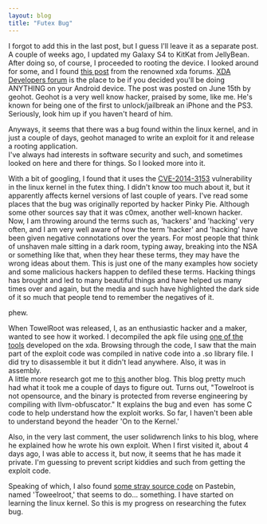 ```yaml
---
layout: blog
title: "Futex Bug"
---
```

I forgot to add this in the last post, but I guess I'll leave it as a separate post.  
A couple of weeks ago, I updated my Galaxy S4 to KitKat from JellyBean. After doing so, of course, I proceeded to rooting the device. I looked around for some, and I found <a title="Towelroot" href="http://forum.xda-developers.com/showthread.php?t=2783157" target="_blank">this post</a> from the renowned xda forums. <a title="XDA-Devs" href="http://forum.xda-developers.com/" target="_blank">XDA Developers forum</a> is the place to be if you decided you'll be doing ANYTHING on your Android device. The post was posted on June 15th by geohot. Geohot is a very well know hacker, praised by some, like me. He's known for being one of the first to unlock/jailbreak an iPhone and the PS3. Seriously, look him up if you haven't heard of him.

Anyways, it seems that there was a bug found within the linux kernel, and in just a couple of days, geohot managed to write an exploit for it and release a rooting application.  
I've always had interests in software security and such, and sometimes looked on here and there for things. So I looked more into it.

With a bit of googling, I found that it uses the <a title="CVE-2014-3153" href="https://cve.mitre.org/cgi-bin/cvename.cgi?name=CVE-2014-3153" target="_blank">CVE-2014-3153</a> vulnerability in the linux kernel in the futex thing. I didn't know too much about it, but it apparently affects kernel versions of last couple of years. I've read some places that the bug was originally reported by hacker Pinky Pie. Although some other sources say that it was c0mex, another well-known hacker.
Now, I am throwing around the terms such as, 'hackers' and 'hacking' very often, and I am very well aware of how the term 'hacker' and 'hacking' have been given negative connotations over the years. For most people that think of unshaven male sitting in a dark room, typing away, breaking into the NSA or something like that, when they hear these terms, they may have the wrong ideas about them. This is just one of the many examples how society and some malicious hackers happen to defiled these terms. Hacking things has brought and led to many beautiful things and have helped us many times over and again, but the media and such have highlighted the dark side of it so much that people tend to remember the negatives of it.

phew.

When TowelRoot was released, I, as an enthusiastic hacker and a maker, wanted to see how it worked. I decompiled the apk file using <a title="Apktool" href="http://forum.xda-developers.com/showthread.php?t=640592&amp;__utma=248941774.1888285716.1407731091.1407731091.1407731091.1&amp;__utmb=248941774.2.10.1407731091&amp;__utmc=248941774&amp;__utmx=-&amp;__utmz=248941774.1407731091.1.1.utmcsr=(direct)|utmccn=(direct)|utmcmd=(none)&amp;__utmv=-&amp;__utmk=205761424" target="_blank">one of the tools</a> developed on the xda. Browsing through the code, I saw that the main part of the exploit code was compiled in native code into a .so library file. I did try to disassemble it but it didn't lead anywhere. Also, it was in assembly.  
A little more research got me to <a title="TinyHack Blog- Futex Bug" href="http://tinyhack.com/2014/07/07/exploiting-the-futex-bug-and-uncovering-towelroot/" target="_blank">this</a> another blog. This blog pretty much had what it took me a couple of days to figure out. Turns out, "Towelroot is not opensource, and the binary is protected from reverse engineering by compiling with llvm-obfuscator." It explains the bug and even  has some C code to help understand how the exploit works. So far, I haven't been able to understand beyond the header 'On to the Kernel.'

Also, in the very last comment, the user solidwrench links to his blog, where he explained how he wrote his own exploit. When I first visited it, about 4 days ago, I was able to access it, but now, it seems that he has made it private. I'm guessing to prevent script kiddies and such from getting the exploit code.

Speaking of which, I also found <a title="Toweelroot.c" href="http://pastebin.com/A0PzPKnM" target="_blank">some stray source code</a> on Pastebin, named 'Toweelroot,' that seems to do... something.
I have started on learning the linux kernel.
So this is my progress on researching the futex bug.